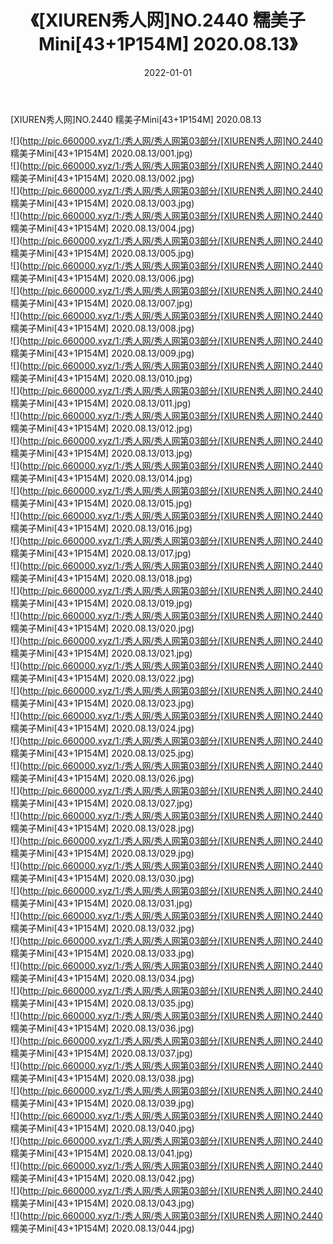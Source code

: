 ﻿---
layout: post
title:  《[XIUREN秀人网]NO.2440 糯美子Mini[43+1P154M] 2020.08.13》
date:   2022-01-01
img: http://pic.660000.xyz/1:/秀人网/秀人网第03部分/[XIUREN秀人网]NO.2440 糯美子Mini[43+1P154M] 2020.08.13/000.jpg
categories: [美女, 清纯, 唯美]
---

[XIUREN秀人网]NO.2440 糯美子Mini[43+1P154M] 2020.08.13

 ![](http://pic.660000.xyz/1:/秀人网/秀人网第03部分/[XIUREN秀人网]NO.2440 糯美子Mini[43+1P154M] 2020.08.13/001.jpg) <br>![](http://pic.660000.xyz/1:/秀人网/秀人网第03部分/[XIUREN秀人网]NO.2440 糯美子Mini[43+1P154M] 2020.08.13/002.jpg) <br>![](http://pic.660000.xyz/1:/秀人网/秀人网第03部分/[XIUREN秀人网]NO.2440 糯美子Mini[43+1P154M] 2020.08.13/003.jpg) <br>![](http://pic.660000.xyz/1:/秀人网/秀人网第03部分/[XIUREN秀人网]NO.2440 糯美子Mini[43+1P154M] 2020.08.13/004.jpg) <br>![](http://pic.660000.xyz/1:/秀人网/秀人网第03部分/[XIUREN秀人网]NO.2440 糯美子Mini[43+1P154M] 2020.08.13/005.jpg) <br>![](http://pic.660000.xyz/1:/秀人网/秀人网第03部分/[XIUREN秀人网]NO.2440 糯美子Mini[43+1P154M] 2020.08.13/006.jpg) <br>![](http://pic.660000.xyz/1:/秀人网/秀人网第03部分/[XIUREN秀人网]NO.2440 糯美子Mini[43+1P154M] 2020.08.13/007.jpg) <br>![](http://pic.660000.xyz/1:/秀人网/秀人网第03部分/[XIUREN秀人网]NO.2440 糯美子Mini[43+1P154M] 2020.08.13/008.jpg) <br>![](http://pic.660000.xyz/1:/秀人网/秀人网第03部分/[XIUREN秀人网]NO.2440 糯美子Mini[43+1P154M] 2020.08.13/009.jpg) <br>![](http://pic.660000.xyz/1:/秀人网/秀人网第03部分/[XIUREN秀人网]NO.2440 糯美子Mini[43+1P154M] 2020.08.13/010.jpg) <br>![](http://pic.660000.xyz/1:/秀人网/秀人网第03部分/[XIUREN秀人网]NO.2440 糯美子Mini[43+1P154M] 2020.08.13/011.jpg) <br>![](http://pic.660000.xyz/1:/秀人网/秀人网第03部分/[XIUREN秀人网]NO.2440 糯美子Mini[43+1P154M] 2020.08.13/012.jpg) <br>![](http://pic.660000.xyz/1:/秀人网/秀人网第03部分/[XIUREN秀人网]NO.2440 糯美子Mini[43+1P154M] 2020.08.13/013.jpg) <br>![](http://pic.660000.xyz/1:/秀人网/秀人网第03部分/[XIUREN秀人网]NO.2440 糯美子Mini[43+1P154M] 2020.08.13/014.jpg) <br>![](http://pic.660000.xyz/1:/秀人网/秀人网第03部分/[XIUREN秀人网]NO.2440 糯美子Mini[43+1P154M] 2020.08.13/015.jpg) <br>![](http://pic.660000.xyz/1:/秀人网/秀人网第03部分/[XIUREN秀人网]NO.2440 糯美子Mini[43+1P154M] 2020.08.13/016.jpg) <br>![](http://pic.660000.xyz/1:/秀人网/秀人网第03部分/[XIUREN秀人网]NO.2440 糯美子Mini[43+1P154M] 2020.08.13/017.jpg) <br>![](http://pic.660000.xyz/1:/秀人网/秀人网第03部分/[XIUREN秀人网]NO.2440 糯美子Mini[43+1P154M] 2020.08.13/018.jpg) <br>![](http://pic.660000.xyz/1:/秀人网/秀人网第03部分/[XIUREN秀人网]NO.2440 糯美子Mini[43+1P154M] 2020.08.13/019.jpg) <br>![](http://pic.660000.xyz/1:/秀人网/秀人网第03部分/[XIUREN秀人网]NO.2440 糯美子Mini[43+1P154M] 2020.08.13/020.jpg) <br>![](http://pic.660000.xyz/1:/秀人网/秀人网第03部分/[XIUREN秀人网]NO.2440 糯美子Mini[43+1P154M] 2020.08.13/021.jpg) <br>![](http://pic.660000.xyz/1:/秀人网/秀人网第03部分/[XIUREN秀人网]NO.2440 糯美子Mini[43+1P154M] 2020.08.13/022.jpg) <br>![](http://pic.660000.xyz/1:/秀人网/秀人网第03部分/[XIUREN秀人网]NO.2440 糯美子Mini[43+1P154M] 2020.08.13/023.jpg) <br>![](http://pic.660000.xyz/1:/秀人网/秀人网第03部分/[XIUREN秀人网]NO.2440 糯美子Mini[43+1P154M] 2020.08.13/024.jpg) <br>![](http://pic.660000.xyz/1:/秀人网/秀人网第03部分/[XIUREN秀人网]NO.2440 糯美子Mini[43+1P154M] 2020.08.13/025.jpg) <br>![](http://pic.660000.xyz/1:/秀人网/秀人网第03部分/[XIUREN秀人网]NO.2440 糯美子Mini[43+1P154M] 2020.08.13/026.jpg) <br>![](http://pic.660000.xyz/1:/秀人网/秀人网第03部分/[XIUREN秀人网]NO.2440 糯美子Mini[43+1P154M] 2020.08.13/027.jpg) <br>![](http://pic.660000.xyz/1:/秀人网/秀人网第03部分/[XIUREN秀人网]NO.2440 糯美子Mini[43+1P154M] 2020.08.13/028.jpg) <br>![](http://pic.660000.xyz/1:/秀人网/秀人网第03部分/[XIUREN秀人网]NO.2440 糯美子Mini[43+1P154M] 2020.08.13/029.jpg) <br>![](http://pic.660000.xyz/1:/秀人网/秀人网第03部分/[XIUREN秀人网]NO.2440 糯美子Mini[43+1P154M] 2020.08.13/030.jpg) <br>![](http://pic.660000.xyz/1:/秀人网/秀人网第03部分/[XIUREN秀人网]NO.2440 糯美子Mini[43+1P154M] 2020.08.13/031.jpg) <br>![](http://pic.660000.xyz/1:/秀人网/秀人网第03部分/[XIUREN秀人网]NO.2440 糯美子Mini[43+1P154M] 2020.08.13/032.jpg) <br>![](http://pic.660000.xyz/1:/秀人网/秀人网第03部分/[XIUREN秀人网]NO.2440 糯美子Mini[43+1P154M] 2020.08.13/033.jpg) <br>![](http://pic.660000.xyz/1:/秀人网/秀人网第03部分/[XIUREN秀人网]NO.2440 糯美子Mini[43+1P154M] 2020.08.13/034.jpg) <br>![](http://pic.660000.xyz/1:/秀人网/秀人网第03部分/[XIUREN秀人网]NO.2440 糯美子Mini[43+1P154M] 2020.08.13/035.jpg) <br>![](http://pic.660000.xyz/1:/秀人网/秀人网第03部分/[XIUREN秀人网]NO.2440 糯美子Mini[43+1P154M] 2020.08.13/036.jpg) <br>![](http://pic.660000.xyz/1:/秀人网/秀人网第03部分/[XIUREN秀人网]NO.2440 糯美子Mini[43+1P154M] 2020.08.13/037.jpg) <br>![](http://pic.660000.xyz/1:/秀人网/秀人网第03部分/[XIUREN秀人网]NO.2440 糯美子Mini[43+1P154M] 2020.08.13/038.jpg) <br>![](http://pic.660000.xyz/1:/秀人网/秀人网第03部分/[XIUREN秀人网]NO.2440 糯美子Mini[43+1P154M] 2020.08.13/039.jpg) <br>![](http://pic.660000.xyz/1:/秀人网/秀人网第03部分/[XIUREN秀人网]NO.2440 糯美子Mini[43+1P154M] 2020.08.13/040.jpg) <br>![](http://pic.660000.xyz/1:/秀人网/秀人网第03部分/[XIUREN秀人网]NO.2440 糯美子Mini[43+1P154M] 2020.08.13/041.jpg) <br>![](http://pic.660000.xyz/1:/秀人网/秀人网第03部分/[XIUREN秀人网]NO.2440 糯美子Mini[43+1P154M] 2020.08.13/042.jpg) <br>![](http://pic.660000.xyz/1:/秀人网/秀人网第03部分/[XIUREN秀人网]NO.2440 糯美子Mini[43+1P154M] 2020.08.13/043.jpg) <br>![](http://pic.660000.xyz/1:/秀人网/秀人网第03部分/[XIUREN秀人网]NO.2440 糯美子Mini[43+1P154M] 2020.08.13/044.jpg) <br>